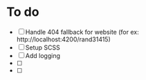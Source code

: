 # To do

- [ ] Handle 404 fallback for website (for ex: http://localhost:4200/rand31415)
- [ ] Setup SCSS
- [ ] Add logging
- [ ] 
- [ ] 